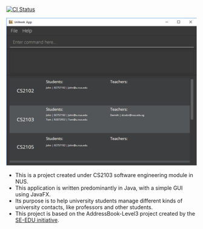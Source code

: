 [![CI Status](https://github.com/AY2122S2-CS2103-W16-1/tp/actions/workflows/gradle.yml/badge.svg)](https://github.com/AY2122S2-CS2103-W16-1/tp/actions/workflows/gradle.yml)

![Ui](docs/images/Ui.png)

* This is a project created under CS2103 software engineering module in NUS.
* This application is written predominantly in Java, with a simple GUI using JavaFX. 
* Its purpose is to help university students manage different kinds of university contacts, like professors and other students.
* This project is based on the AddressBook-Level3 project created by the [SE-EDU initiative](https://se-education.org).
